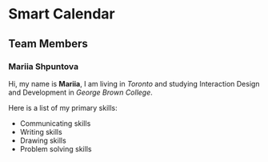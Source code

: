 # Smart Calendar

## Team Members

### Mariia Shpuntova 

Hi, my name is **Mariia**, I am living in *Toronto* and studying Interaction Design and Development in *George Brown College*.

Here is a list of my primary skills:
* Communicating skills
* Writing skills
* Drawing skills
* Problem solving skills
